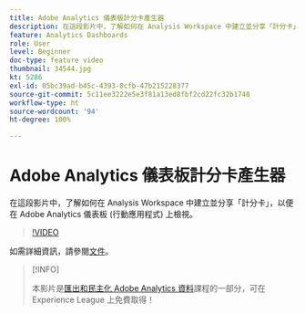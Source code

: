 ```yaml
---
title: Adobe Analytics 儀表板計分卡產生器
description: 在這段影片中，了解如何在 Analysis Workspace 中建立並分享「計分卡」，以便在 Adobe Analytics 儀表板 (行動應用程式) 上檢視。
feature: Analytics Dashboards
role: User
level: Beginner
doc-type: feature video
thumbnail: 34544.jpg
kt: 5286
exl-id: 05bc39ad-b45c-4393-8cfb-47b215228377
source-git-commit: 5c11ee3222e5e3f81a13ed8fbf2cd22fc32b1740
workflow-type: ht
source-wordcount: '94'
ht-degree: 100%

---
```


# Adobe Analytics 儀表板計分卡產生器

在這段影片中，了解如何在 Analysis Workspace 中建立並分享「計分卡」，以便在 Adobe Analytics 儀表板 (行動應用程式) 上檢視。

>[!VIDEO](https://video.tv.adobe.com/v/34544/?quality=12)

如需詳細資訊，請參閱[文件](https://experienceleague.adobe.com/docs/analytics/analyze/mobapp/home.html?lang=zh-Hant)。

>[!INFO]
>
> 本影片是[匯出和民主化 Adobe Analytics 資料](https://experienceleague.adobe.com/?recommended=Analytics-A-1-2022.1.democratizing)課程的一部分，可在 Experience League 上免費取得！